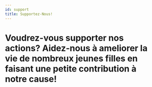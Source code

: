 ```yaml
---
id: support
title: Supportez-Nous!
---
```


# Voudrez-vous supporter nos actions? Aidez-nous à ameliorer la vie de nombreux jeunes filles en faisant une petite contribution à notre cause!

